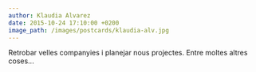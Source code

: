 ```yaml
---
author: Klaudia Alvarez
date: 2015-10-24 17:10:00 +0200
image_path: /images/postcards/klaudia-alv.jpg
---
```

Retrobar velles companyies i planejar nous projectes. Entre moltes altres coses...
